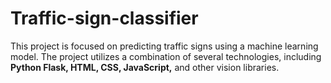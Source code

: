 # Traffic-sign-classifier
This project is focused on predicting traffic signs using a machine learning model.
The project utilizes a combination of several technologies, including <b> Python Flask, HTML, CSS, JavaScript,</b> and other vision libraries. 
